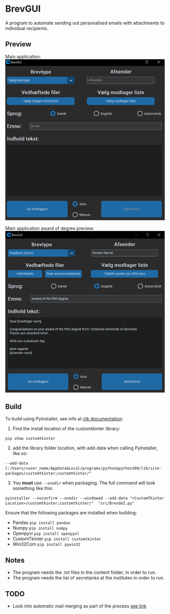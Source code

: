 # BrevGUI
A program to automate sending out personalised emails with attachments to individual recipients.

## Preview
Main application:
![main application preview](screenshots/main_application.png)

Main application award of degree preview:
![main application gradbrev preview](screenshots/main_application_gradbrev.png)


## Build
To build using PyInstaller, see info at [ctk documentation](https://customtkinter.tomschimansky.com/documentation/packaging):

1. Find the install location of the customtkinter library:
```
pip show customtkinter
```
2. add the library folder location, with add-data when calling PyInstaller, like so:
```
--add-data C:/Users/<user_name/AppData&Local/programs/python&python390/lib/site-packages/customtkinter;customtkinter/"
```
3. You **must** use `--onedir` when packaging. The full command will look something like this:
```
pyinstaller --noconfirm --onedir --windowed --add-data "<CustomTkinter Location>/customtkinter;customtkinter/"  "src/BrevGUI.py"
```

Ensure that the following packages are installed when building:
* Pandas `pip install pandas`
* Numpy `pip install numpy`
* Openpyxl `pip install openpyxl`
* CustomTkinter `pip install customtkinter`
* Win32Com `pip install pywin32`

## Notes
- The program needs the .txt files in the content folder, in order to run.
- The program needs the list of secretaries at the institutes in order to run.

## TODO
- Look into automatic mail merging as part of the process [see link](https://pypi.org/project/docx-mailmerge/)
